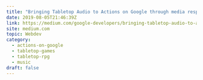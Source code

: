 ```yaml
---
title: "Bringing Tabletop Audio to Actions on Google through media responses"
date: 2019-08-05T21:46:39Z
link: https://medium.com/google-developers/bringing-tabletop-audio-to-actions-on-google-through-media-responses-a48bbcd9a38?source=rss----2e5ce7f173a5---4&utm_medium=RSS&utm_source=hune
site: medium.com
topic: Webdev
category:
  - actions-on-google
  - tabletop-games
  - tabletop-rpg
  - music
draft: false
---
```

